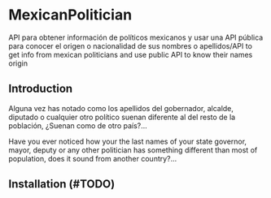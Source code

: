 # MexicanPolitician
API para obtener información de políticos mexicanos y usar una API pública para conocer el origen o nacionalidad de sus nombres o apellidos/API to get info from mexican politicians and use public API to know their names origin

## Introduction
Alguna vez has notado como los apellidos del gobernador, alcalde, diputado o cualquier otro político suenan diferente al del resto de la población, ¿Suenan como de otro país?...

Have you ever noticed how your the last names of your state governor, mayor, deputy or any other politician has something different than most of population, does it sound from another country?...



## Installation (#TODO)
